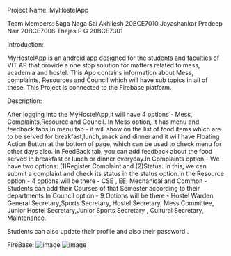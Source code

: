 Project Name: MyHostelApp

Team Members:
Saga Naga Sai Akhilesh 20BCE7010
Jayashankar Pradeep Nair 20BCE7006
Thejas P G 20BCE7301

Introduction:

MyHostelApp is an android app designed for the students and faculties of VIT AP that provide a one stop solution for matters related to mess, academia and hostel. This App contains information about Mess, complaints, Resources and Council which will have sub topics in all of these. This Project is connected to the Firebase platform.

Description:

After logging into the MyHostelApp,it will have 4 options - Mess, Complaints,Resource and Council. In Mess option, it has menu and feedback tabs.In menu tab - it will show on the list of food items which are to be served for breakfast,lunch,snack and dinner and it will have Floating Action Button at the bottom of  page, which can be used to check menu for other days also. In FeedBack tab, you can add feedback about the food served in breakfast or lunch or dinner everyday.In Complaints option - We have two options: (1)Register Complaint and (2)Status. In this, we can submit a complaint and check its status in the status option.In the Resource option - 4 options will be there - CSE , EE, Mechanical and Common - Students can add their Courses of that Semester according to their departments.In Council option - 9 Options will be there - Hostel Warden General Secretary,Sports Secretary, Hostel Secretary, Mess Committee, Junior Hostel Secretary,Junior Sports Secretary , Cultural Secretary, Maintenance.

Students can also update their profile and also their password.. 

FireBase:
![image](https://user-images.githubusercontent.com/98794660/207927899-9132d2c2-0216-4408-97af-3641bfcedab7.png)
![image](https://user-images.githubusercontent.com/98794660/207927985-206ffef9-4366-4f3e-9df5-49e3a1cdd621.png)

